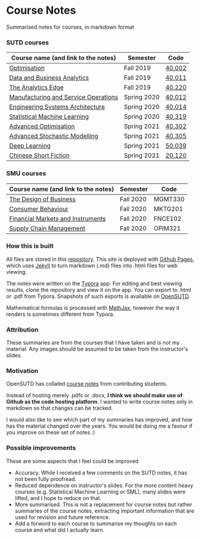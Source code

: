 # Course Notes
Summarised notes for courses, in markdown format



### SUTD courses

| Course name (and link to the notes)                          | Semester    | Code                                                         |
| ------------------------------------------------------------ | ----------- | ------------------------------------------------------------ |
| [Optimisation](./sutd-optimisation/README.md)                | Fall 2019   | [40.002](https://esd.sutd.edu.sg/courses/40002-optimisation/) |
| [Data and Business Analytics](./sutd-data-and-business-analytics/README.md) | Fall 2019   | [40.011](https://esd.sutd.edu.sg/courses/40011-data-business-analytics/) |
| [The Analytics Edge](./sutd-the-analytics-edge/README.md)    | Fall 2019   | [40.220](https://esd.sutd.edu.sg/courses/40220-the-analytics-edge/) |
| [Manufacturing and Service Operations](./sutd-manufacturing-and-service-operations/README.md) | Spring 2020 | [40.012](https://esd.sutd.edu.sg/courses/40012-manufacturing-and-service-operations/) |
| [Engineering Systems Architecture](./sutd-engineering-systems-architecture/README.md) | Spring 2020 | [40.014](https://esd.sutd.edu.sg/courses/40014-engineering-systems-architecture/) |
| [Statistical Machine Learning](./sutd-statistical-machine-learning/README.md) | Spring 2020 | [40.319](https://esd.sutd.edu.sg/courses/40319-statistical-and-machine-learning/) |
| [Advanced Optimisation](./sutd-advanced-optimisation/README.md) | Spring 2021 | [40.302](https://esd.sutd.edu.sg/courses/40302-advanced-topics-in-optimisation/) |
| [Advanced Stochastic Modelling](./sutd-advanced-stochastic-modelling/README.md) | Spring 2021 | [40.305](https://esd.sutd.edu.sg/courses/40305-advanced-topics-in-stochastic-modeling/) |
| [Deep Learning](./sutd-deep-learning/README.md)              | Spring 2021 | [50.039](https://istd.sutd.edu.sg/undergraduate/courses/50-039-theory-and-practice-of-deep-learning) |
| [Chinese Short Fiction](./sutd-chinese-short-fiction/README.md) | Spring 2021 | [20.120](https://hass.sutd.edu.sg/education/undergraduate-subjects/elective/02-120-history-traditional-chinese-short-fiction) |



### SMU courses

| Course name (and link to the notes)                          | Semester  | Code    |
| ------------------------------------------------------------ | --------- | ------- |
| [The Design of Business](./smu-the-design-of-business/README.md) | Fall 2020 | MGMT330 |
| [Consumer Behaviour](./smu-consumer-behaviour/README.md)     | Fall 2020 | MKTG201 |
| [Financial Markets and Instruments](./smu-financial-markets-and-instruments/README.md) | Fall 2020 | FNCE102 |
| [Supply Chain Management](./smu-supply-chain-management/README.md) | Fall 2020 | OPIM321 |



### How this is built

All files are stored in this [repository](https://github.com/tonghuikang/notes). This site is deployed with [Github Pages](https://pages.github.com/), which uses [Jekyll](https://jekyllrb.com/) to turn markdown (.md) files into .html files for web viewing. 

The notes were written on the [Typora](https://typora.io/) app. For editing and best viewing results, clone the repository and view it on the app. You can export to .html or .pdf from Typora. Snapshots of such exports is available on [OpenSUTD](https://opensutd.org/course-notes/).

Mathematical formulas is processed with [MathJax](https://tonghuikang.github.io/mathjax-experiment/), however the way it renders is sometimes different from Typora.



### Attribution

These summaries are from the courses that I have taken and is not my material. Any images should be assumed to be taken from the instructor's slides.



### Motivation

OpenSUTD has collated [course notes](https://github.com/OpenSUTD/course-notes) from contributing students.

Instead of hosting merely .pdfs or .docx, **I think we should make use of Github as the code hosting platform**. I wanted to write course notes only in markdown so that changes can be tracked.

I would also like to see which part of my summaries has improved, and how has the material changed over the years. You would be doing me a favour if you improve on these set of notes :)



### Possible improvements

These are some aspects that I feel could be improved

- Accuracy. While I received a few comments on the SUTD notes, it has not been fully proofread.
- Reduced dependence on instructor's slides. For the more content heavy courses (e.g. Statistical Machine Learning or SML), many slides were lifted, and I hope to reduce on that.
- More summarised. This is not a replacement for course notes but rather summaries of the course notes, extracting important information that are used for revision and future reference.
- Add a forword to each course to summarise my thoughts on each course and what did I actually learn.

